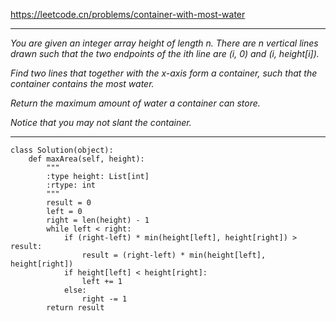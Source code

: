 https://leetcode.cn/problems/container-with-most-water
***
*You are given an integer array height of length n. There are n vertical lines drawn such that the two endpoints of the ith line are (i, 0) and (i, height[i]).*

*Find two lines that together with the x-axis form a container, such that the container contains the most water.*

*Return the maximum amount of water a container can store.*

*Notice that you may not slant the container.*
***
```
class Solution(object):
    def maxArea(self, height):
        """
        :type height: List[int]
        :rtype: int
        """
        result = 0
        left = 0
        right = len(height) - 1
        while left < right:
            if (right-left) * min(height[left], height[right]) > result:
                result = (right-left) * min(height[left], height[right])
            if height[left] < height[right]:
                left += 1
            else:
                right -= 1
        return result
